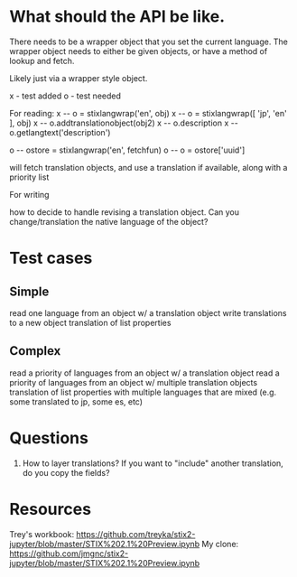 What should the API be like.
============================

There needs to be a wrapper object that you set the current language.
The wrapper object needs to either be given objects, or have a method
of lookup and fetch.

Likely just via a wrapper style object.

x - test added
o - test needed

For reading:
x -- o = stixlangwrap('en', obj)
x -- o = stixlangwrap([ 'jp', 'en' ], obj)
x -- o.addtranslationobject(obj2)
x -- o.description
x -- o.getlangtext('description')

o -- ostore = stixlangwrap('en', fetchfun)
o -- o = ostore['uuid']

will fetch translation objects, and use a translation
if available, along with a priority list


For writing

how to decide to handle revising a translation object.
Can you change/translation the native language of the object?


Test cases
==========

Simple
------

read one language from an object w/ a translation object
write translations to a new object
translation of list properties

Complex
-------

read a priority of languages from an object w/ a translation object
read a priority of languages from an object w/ multiple translation objects
translation of list properties with multiple languages that are mixed (e.g.
some translated to jp, some es, etc)


Questions
=========

1. How to layer translations?  If you want to "include" another translation, do you copy the fields?


Resources
=========


Trey's workbook: https://github.com/treyka/stix2-jupyter/blob/master/STIX%202.1%20Preview.ipynb
My clone: https://github.com/jmgnc/stix2-jupyter/blob/master/STIX%202.1%20Preview.ipynb
